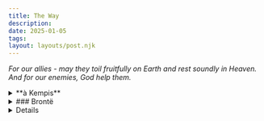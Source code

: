 ```yaml
---
title: The Way
description:
date: 2025-01-05
tags:
layout: layouts/post.njk
---
```

*For our allies - may they toil fruitfully on Earth and rest soundly in Heaven. And for our enemies, God help them.*

<details> 
<summary>**à Kempis**</summary>
It is vanity to seek and trust in riches that perish. It is vanity to court honor and to be puffed up with pride. It is vanity to follow the lusts of the body and to desire things for which severe punishment later must come. It is vanity to wish for long life and to care little about a well-spent life. It is vanity to be concerned with the present only and not to make provision for things to come. It is vanity to love what passes quickly and not to look ahead where eternal joy abides. 

There are many things the knowledge of which does little or no good to the soul, and he who concerns himself about other things than those which lead to salvation is very unwise. 

If you see another sin openly or commit a serious crime, do not consider yourself better, for you do not know how long you can remain good. 

Who is forced to struggle more than he who tries to master himself? This ought to be our purpose: to conquer self, to become stronger each day, to advance in virtue. 

He is truly great who has great charity. He is truly great who is little in his own eyes and makes nothing of the highest honor. 

Not to act rashly or to cling obstinately to one’s opinion, not to believe everything people say or to spread abroad the gossip one has heard, is great wisdom. Take counsel with a wise and conscientious man. Seek the advice of your betters in preference to following your own inclinations. 

Read with humility, simplicity, and faith, and never seek a reputation for being learned. Seek willingly and listen attentively to the words of the saints; do not be displeased with the sayings of the ancients, for they were not made without purpose. 

When a man desires a thing too much, he at once becomes ill at ease. A proud and avaricious man never rests, whereas he who is poor and humble of heart lives in a world of peace. An unmortified man is quickly tempted and overcome in small, trifling evils; his spirit is weak, in a measure carnal and inclined to sensual things; he can hardly abstain from earthly desires. Hence it makes him sad to forego them; he is quick to anger if reproved. Yet if he satisfies his desires, remorse of conscience overwhelms him because he followed his passions and they did not lead to the peace he sought. True peace of heart, then, is found in resisting passions, not in satisfying them. There is no peace in the carnal man, in the man given to vain attractions, but there is peace in the fervent and spiritual man. 

The humble live in continuous peace, while in the hearts of the proud are envy and frequent anger. 

Do not fawn upon the rich, and do not be fond of mingling with the great. Associate with the humble and the simple, with the devout and virtuous, and with them speak of edifying things. 

Dreams of happiness expected from change and different places have deceived many. 

We should enjoy much peace if we did not concern ourselves with what others say and do, for these are no concern of ours. How can a man who meddles in affairs not his own, who seeks strange distractions, and who is little or seldom inwardly recollected, live long in peace? Blessed are the simple of heart for they shall enjoy peace in abundance. 

We are too occupied with our own whims and fancies, too taken up with passing things. Rarely do we completely conquer even one vice, and we are not inflamed with the desire to improve ourselves day by day; hence, we remain cold and indifferent. If we mortified our bodies perfectly and allowed no distractions to enter our minds, we could appreciate divine things and experience something of heavenly contemplation. The greatest obstacle, indeed, the only obstacle, is that we are not free from passions and lusts, that we do not try to follow the perfect way of the saints. Thus when we encounter some slight difficulty, we are too easily dejected and turn to human consolations. If we tried, however, to stand as brave men in battle, the help of the Lord from heaven would surely sustain us. For He who gives us the opportunity of fighting for victory, is ready to help those who carry on and trust in His grace. If we let our progress in religious life depend on the observance of its externals alone, our devotion will quickly come to an end. Let us, then, lay the ax to the root that we may be freed from our passions and thus have peace of mind. If we were to uproot only one vice each year, we should soon become perfect. The contrary, however, is often the case, we feel that we were better and purer in the first fervor of our conversion than we are after many years in the practice of our faith. Our fervor and progress ought to increase day by day; yet it is now considered noteworthy if a man can retain even a part of his first fervor. If we did a little violence to ourselves at the start, we should afterwards be able to do all things with ease and joy. It is hard to break old habits, but harder still to go against our will. If you do not overcome small, trifling things, how will you overcome the more difficult? Resist temptations in the beginning, and unlearn the evil habit lest perhaps, little by little, it lead to a more evil one. If you but consider what peace a good life will bring to yourself and what joy it will give to others, I think you will be more concerned about your spiritual progress. 

So long as we live in this world we cannot escape suffering and temptation. Whence it is written in Job: “the life of man upon earth is a warfare.” Everyone, therefore, must guard against temptation and must watch in prayer lest the devil, who never sleeps but goes about seeking whom he may devour, find occasion to deceive him. No one is so perfect or so holy but he is sometimes tempted; man cannot be altogether free from temptation. Yet temptations, though troublesome and severe, are often useful to a man, for in them he is humbled, purified, and instructed. The saints all passed through many temptations and trials to profit by them, while those who could not resist became reprobate and fell away. There is no state so holy, no place so secret that temptations and trials will not come. Man is never safe from them as long as he lives, for they come from within us - in sin we were born. When one temptation or trial passes, another comes; we shall always have something to suffer because we have lost the state of original blessedness. 

Fire tempers iron and temptation steels the just. Often we do not know what we can stand, but temptation shows us what we are. Above all, we must be especially alert against the beginnings of temptation, for the enemy is more easily conquered if he is refused admittance to the mind and is met beyond the threshold when he knocks. Someone has said very aptly: “resist the beginnings; remedies come too late, when by long delay the evil has gained strength.” First, a mere thought comes to mind, then strong imagination, followed by pleasure, evil delight, and consent. Thus, because he is not resisted in the beginning, Satan gains full entry. And the longer a man delays in resisting, so much the weaker does he become each day, while the strength of the enemy grows against him. 

Turn your attention upon yourself and beware of judging the deeds of other men, for in judging others a man labors vainly, often makes mistakes, and easily sins; whereas, in judging and taking stock of himself he does something that is always profitable. 

He does much who loves much. He does much who does a thing well. He does well who serves the common good rather than his own interests. 

A man ought to bear patiently whatever he cannot correct in himself and in others. 

Try to bear patiently with the defects and infirmities of others, whatever they may be, because you also have a fault which others must endure. If you cannot make yourself what you would wish to be, how can you bend others to your will? We want them to be perfect, yet we do not correct our own faults. We wish them to be severely corrected, yet we will not correct ourselves. Their great liberty displeases us, yet we would not be denied what we ask. We would have them bound by laws, yet we will allow ourselves to be restrained in nothing. Hence, it is clear how seldom we think of others as we do of ourselves. 

There is no man without fault, no man without burden, no man sufficient to himself nor wise enough. Hence we must support one another, console one another, mutually help, counsel, and advise, for the measure of every man’s virtue is best revealed in time of adversity - adversity that does not weaken a man but rather shows what he is. 

If you wish for peace and concord with others, you must learn to break your will in many things. 

If you would persevere in seeking perfection, you must consider yourself a pilgrim, an exile on earth. 

You have been called to suffer and to work, not to idle and gossip away your time. 

The life of a good religious ought to abound in every virtue so that he is interiorly what to others he appears to be. 

No man appears in safety before the public eye unless he first relishes obscurity. No man is safe in speaking unless he loves to be silent. No man rules safely unless he is willing to be ruled. No man commands safely unless he has learned well how to obey. No man rejoices safely unless he has within him the testimony of a good conscience. 

If you leave men alone, they will leave you alone to do what you have to do. Do not busy yourself about the affairs of others and do not become entangled in the business of your superiors. Keep an eye primarily on yourself and admonish yourself instead of your friends. 

You must pass through water and fire before coming to rest. Unless you do violence to yourself you will not overcome vice. 

Very soon your life here will end; consider, then, what may be in store for you elsewhere. Today we live; tomorrow we die and are quickly forgotten. 

In every deed and every thought, act as though you were to die this very day. If you had a good conscience you would not fear death very much. It is better to avoid sin than to fear death. If you are not prepared today, how will you be prepared tomorrow? Tomorrow is an uncertain day; how do you know you will have a tomorrow? What good is it to live a long life when we amend that life so little? Indeed, a long life does not always benefit us, but on the contrary, frequently adds to our guilt. Would that in this world we had lived well throughout one single day. Many count up the years they have spent in religion but find their lives made little holier. If it is so terrifying to die, it is nevertheless possible that to live longer is more dangerous. Blessed is he who keeps the moment of death ever before his eyes and prepares for it every day. 

What will that fire feed upon but our sins? The more we spare ourselves now and the more we satisfy the flesh, the harder will the reckoning be and the more we keep for the burning. For a man will be grievously punished in the things in which he has sinned. There the lazy will be driven with burning prongs, and gluttons tormented with unspeakable hunger and thirst; the wanton and lust-loving will be bathed in burning pitch and foul brimstone; the envious will howl in their grief like mad dogs. Every vice will have its own proper punishment. The proud will be faced with every confusion and the avaricious pinched with the most abject want. One hour of suffering there will be more bitter than a hundred years of the most severe penance here. In this life men sometimes rest from work and enjoy the comfort of friends, but the damned have no rest or consolation. 

Learn, then, to suffer little things now that you may not have to suffer greater ones in eternity. Prove here what you can bear hereafter. If you can suffer only a little now, how will you be able to endure eternal torment? If a little suffering makes you impatient now, what will hellfire do? 

There is one thing that keeps many from zealously improving their lives, that is, dread of the difficulty, the toil of battle. Certainly they who try manfully to overcome the most difficult and unpleasant obstacles far outstrip others in the pursuit of virtue. A man makes the most progress and merits the most grace precisely in those matters wherein he gains the greatest victories over self and most mortifies his will. True, each one has his own difficulties to meet and conquer, but a diligent and sincere man will make greater progress even though he have more passions than one who is more even-tempered but less concerned about virtue. Two things particularly further improvement - to withdraw oneself forcibly from those vices to which nature is viciously inclined, and to work fervently for those graces which are most needed. Study also to guard against and to overcome the faults which in others very frequently displease you. Make the best of every opportunity, so that if you see or hear good example you may be moved to imitate it. On the other hand, take care lest you be guilty of those things which you consider reprehensible, or if you have ever been guilty of them, try to correct yourself as soon as possible. As you see others, so they see you. How pleasant and sweet to behold brethren fervent and devout, well mannered and disciplined! How sad and painful to see them wandering in dissolution, not practicing the things to which they are called! How hurtful it is to neglect the purpose of their vocation and to attend to what is not their business! 

Always remember your end and do not forget that lost time never returns. Without care and diligence you will never acquire virtue. 

A fervent and diligent man is ready for all things. It is greater work to resist vices and passions than to sweat in physical toil. He who does not overcome small faults, shall fall little by little into greater ones. If you have spent the day profitably, you will always be happy at eventide. Watch over yourself, arouse yourself, warn yourself, and regardless of what becomes of others, do not neglect yourself. The more violence you do to yourself, the more progress you will make. 

He who learns to live the interior life and to take little account of outward things, does not seek special places or times to perform devout exercises. A spiritual man quickly recollects himself because he has never wasted his attention upon externals. No outside work, no business that cannot wait stands in his way. He adjusts himself to things as they happen. He whose disposition is well ordered who cares nothing about the strange, perverse behavior of others, for a man is upset and distracted only in proportion as he engrosses himself in externals. 

First keep peace with yourself; then you will be able to bring peace to others. 

Direct your zeal, therefore, first upon yourself; then you may with justice exercise it upon those about you. You are well versed in coloring your own actions with excuses which you will not accept from others, though it would be more just to accuse yourself and excuse your brother. If you wish men to bear with you, you must bear with them. Behold, how far you are from true charity and humility which does not know how to be angry with anyone, or to be indignant save only against self! It is no great thing to associate with the good and gentle, for such association is naturally pleasing. Everyone enjoys a peaceful life and prefers persons of congenial habits. But to be able to live at peace with harsh and perverse men, or with the undisciplined and those who irritate us, is a great grace, a praiseworthy and manly thing. Some people live at peace with themselves and with their fellow men, but others are never at peace with themselves nor do they bring it to anyone else. These latter are a burden to everyone, but they are more of a burden to themselves. A few, finally, live at peace with themselves and try to restore it to others. 

We take others to task for small mistakes, and overlook greater ones in ourselves. We are quick enough to feel and brood over the things we suffer from others, but we think nothing of how much others suffer from us. If a man would weigh his own deeds fully and rightly, he would find little cause to pass severe judgment on others. 

The glory of a good man is the testimony of a good conscience. Therefore, keep your conscience good and you will always enjoy happiness, for a good conscience can bear a great deal and can bring joy even in the midst of adversity. But an evil conscience is ever restive and fearful. Sweet shall be your rest if your heart does not reproach you. 

The devil does not sleep, nor is the flesh yet dead; therefore, you must never cease your preparation for battle, because on the right and on the left are enemies who never rest. 

Why do you look for rest when you were born to work? Resign yourself to patience rather than to comfort, to carrying your cross rather than to enjoyment. 

What is wont to be given the humble will be taken away from the proud. 

Be grateful for the least gift and you will be worthy to receive a greater. 

If you carry the cross willingly, it will carry and lead you to the desired goal where indeed there shall be no more suffering, but here there shall be. If you carry it unwillingly, you create a burden for yourself and increase the load, though still you have to bear it. If you cast away one cross, you will find another and perhaps a heavier one. 

Through fervor of spirit frail flesh learns to love and to gain what it naturally hates and shuns. 

Be ready to suffer many adversities and many kinds of trouble in this miserable life, for troublesome and miserable life will always be, no matter where you are; and so you will find it wherever you may hide. Thus it must be; and there is no way to evade the trials and sorrows of life but to bear them. 
</details>

<details> 
<summary>### Brontë</summary>

#### Life
Life, believe, is not a dream

So dark as sages say;

Oft a little morning rain

Foretells a pleasant day.

Sometimes there are clouds of gloom,

But these are transient all;

If the shower will make the roses bloom,

O why lament its fall?

Rapidly, merrily,

Life’s sunny hours flit by,

Gratefully, cheerily

Enjoy them as they fly!

What though Death at times steps in,

And calls our Best away?

What though sorrow seems to win,

O’er hope, a heavy sway?

Yet Hope again elastic springs,

Unconquered, though she fell;

Still buoyant are her golden wings,

Still strong to bear us well.

Manfully, fearlessly,

The day of trial bear,

For gloriously, victoriously,

Can courage quell despair!
</details>

<details>

### Christ

Blessed are the poor in spirit, for theirs is the kingdom of heaven. Blessed are those who mourn, for they will be comforted. Blessed are the meek, for they will inherit the earth. Blessed are those who hunger and thirst for righteousness, for they will be filled. Blessed are the merciful, for they will be shown mercy. Blessed are the pure in heart, for they will see God. Blessed are the peacemakers, for they will be called children of God. Blessed are those who are persecuted because of righteousness, for theirs is the kingdom of heaven. 

Blessed are you when people insult you, persecute you and falsely say all kinds of evil against you because of me. Rejoice and be glad, because great is your reward in heaven, for in the same way they persecuted the prophets who were before you.

You are the light of the world. A town built on a hill cannot be hidden. Neither do people light a lamp and put it under a bowl. Instead they put it on its stand, and it gives light to everyone in the house. In the same way, let your light shine before others, that they may see your good deeds and glorify your Father in heaven.

You have heard that it was said to the people long ago, ‘You shall not murder, and anyone who murders will be subject to judgment.’ But I tell you that anyone who is angry with a brother or sister will be subject to judgment. 

Settle matters quickly with your adversary who is taking you to court. Do it while you are still together on the way, or your adversary may hand you over to the judge, and the judge may hand you over to the officer, and you may be thrown into prison. Truly I tell you, you will not get out until you have paid the last penny.

You have heard that it was said, ‘You shall not commit adultery.’ But I tell you that anyone who looks at a woman lustfully has already committed adultery with her in his heart. If your right eye causes you to stumble, gouge it out and throw it away. It is better for you to lose one part of your body than for your whole body to be thrown into hell. And if your right hand causes you to stumble, cut it off and throw it away. It is better for you to lose one part of your body than for your whole body to go into hell.

You have heard that it was said, ‘Eye for eye, and tooth for tooth.’ But I tell you, do not resist an evil person. If anyone slaps you on the right cheek, turn to them the other cheek also. And if anyone wants to sue you and take your shirt, hand over your coat as well.  If anyone forces you to go one mile, go with them two miles.  Give to the one who asks you, and do not turn away from the one who wants to borrow from you.
You have heard that it was said, ‘Love your neighbor and hate your enemy.’  But I tell you, love your enemies and pray for those who persecute you,  that you may be children of your Father in heaven. He causes his sun to rise on the evil and the good, and sends rain on the righteous and the unrighteous. If you love those who love you, what reward will you get? Are not even the tax collectors doing that? And if you greet only your own people, what are you doing more than others? Do not even pagans do that?  Be perfect, therefore, as your heavenly Father is perfect.

Be careful not to practice your righteousness in front of others to be seen by them. If you do, you will have no reward from your Father in heaven.
 When you give to the needy, do not let your left hand know what your right hand is doing, so that your giving may be in secret. Then your Father, who sees what is done in secret, will reward you.
 
When you pray, go into your room, close the door and pray to your Father, who is unseen. Then your Father, who sees what is done in secret, will reward you.  And when you pray, do not keep on babbling, for your Father knows what you need before you ask him.

This, then, is how you should pray: ‘Our Father in heaven, hallowed be your name,  your kingdom come, your will be done, on earth as it is in heaven.  Give us today our daily bread. And forgive us our debts, as we also have forgiven our debtors. And lead us not into temptation, but deliver us from the evil one.’

For if you forgive other people when they sin against you, your heavenly Father will also forgive you. But if you do not forgive others their sins, your Father will not forgive your sins.

Do not store up for yourselves treasures on earth, where moths and vermin destroy, and where thieves break in and steal. But store up for yourselves treasures in heaven, where moths and vermin do not destroy, and where thieves do not break in and steal. For where your treasure is, there your heart will be also.

No one can serve two masters. Either you will hate the one and love the other, or you will be devoted to the one and despise the other. You cannot serve both God and money. Therefore I tell you, do not worry about your life, what you will eat or drink; or about your body, what you will wear. Is not life more than food, and the body more than clothes?  Look at the birds of the air; they do not sow or reap or store away in barns, and yet your heavenly Father feeds them. Are you not much more valuable than they? Can any one of you by worrying add a single hour to your life?

And why do you worry about clothes? See how the flowers of the field grow. They do not labor or spin. Yet I tell you that not even Solomon in all his splendor was dressed like one of these. If that is how God clothes the grass of the field, which is here today and tomorrow is thrown into the fire, will he not much more clothe you—you of little faith? So do not worry, saying, ‘What shall we eat?’ or ‘What shall we drink?’ or ‘What shall we wear?’ For the pagans run after all these things, and your heavenly Father knows that you need them. But seek first his kingdom and his righteousness, and all these things will be given to you as well.  Therefore do not worry about tomorrow, for tomorrow will worry about itself. Each day has enough trouble of its own.
Do not judge, or you too will be judged. For in the same way you judge others, you will be judged, and with the measure you use, it will be measured to you.

Why do you look at the speck of sawdust in your brother’s eye and pay no attention to the plank in your own eye?  How can you say to your brother, ‘Let me take the speck out of your eye,’ when all the time there is a plank in your own eye?  You hypocrite, first take the plank out of your own eye, and then you will see clearly to remove the speck from your brother’s eye.

Do not give dogs what is sacred; do not throw your pearls to pigs. If you do, they may trample them under their feet, and turn and tear you to pieces.
Ask and it will be given to you; seek and you will find; knock and the door will be opened to you.  For everyone who asks receives; the one who seeks finds; and to the one who knocks, the door will be opened.

Which of you, if your son asks for bread, will give him a stone?  Or if he asks for a fish, will give him a snake?  If you, then, though you are evil, know how to give good gifts to your children, how much more will your Father in heaven give good gifts to those who ask him!  So in everything, do to others what you would have them do to you.

Enter through the narrow gate. For wide is the gate and broad is the road that leads to destruction, and many enter through it. But small is the gate and narrow the road that leads to life, and only a few find it.

Watch out for false prophets. They come to you in sheep’s clothing, but inwardly they are ferocious wolves.  By their fruit you will recognize them. Do people pick grapes from thornbushes, or figs from thistles?  Likewise, every good tree bears good fruit, but a bad tree bears bad fruit.  A good tree cannot bear bad fruit, and a bad tree cannot bear good fruit.  Every tree that does not bear good fruit is cut down and thrown into the fire.  Thus, by their fruit you will recognize them.

Everyone who hears these words of mine and puts them into practice is like a wise man who built his house on the rock. The rain came down, the streams rose, and the winds blew and beat against that house; yet it did not fall, because it had its foundation on the rock.  But everyone who hears these words of mine and does not put them into practice is like a foolish man who built his house on sand.  The rain came down, the streams rose, and the winds blew and beat against that house, and it fell with a great crash.

### Churchill
If we are not to become the slaves of our own systems or sink oppressed among the mechanism we have ourselves created, it will only be by the bold efforts of originality, by repeated experiment, by free and continual discussion of all things, and by the dispassionate consideration of the results of sustained and unflinching thought. 

Danger gathers upon our path. We cannot afford - we have no right - to look back. We must look forward. 

Thou art weighed in the balance and found wanting. And do not suppose that this is the end. This is only the beginning of the reckoning. 
We must not underrate the gravity of the task which lies before us or the temerity of the ordeal, to which we shall not be found unequal. 
We have differed and quarreled in the past, but now one bond unites us all: to wage war until victory is won, and never to surrender ourselves to servitude and shame, whatever the cost and the agony may be.
I have nothing to offer but blood, toil, tears and sweat. You ask, what is our aim? I can answer in one word: It is victory, victory at all costs, victory in spite of all terror, victory, however long and hard the road may be; for without victory, there is no survival.

The interests of property, the hours of labor, are nothing compared to the struggle for life and honor, for right and freedom, to which we have vowed ourselves. If we fight to the end, it can only be glorious. 

We shall go on to the end, we shall fight on the seas and oceans, we shall fight with growing confidence and growing strength in the air, whatever the cost may be, we shall fight on the beaches, we shall fight on the landing grounds, we shall fight in the fields and in the streets, we shall fight in the hills; we shall never surrender.

We await undismayed the impending assault. Perhaps it will come tonight. Perhaps it will come next week. Perhaps it will never come. We must show ourselves equally capable of meeting a sudden violent shock or - what is perhaps a harder test - a prolonged vigil. But be the ordeal sharp or long, or both, we shall seek no terms, we shall tolerate no parley; we may show mercy - we shall ask for none. But all depends now upon the whole life-strength of the race in every part of the world and of all our associated peoples and of all our well-wishers in every land, doing their utmost night and day, giving all, daring all, enduring all - to the utmost - to the end. 

The road to victory may not be so long as we expect. But we have no right to count upon this. Be it long or short, rough or smooth, we mean to reach our journey's end. We are still toiling up the hill; we have not yet reached the crest-line of it; we cannot survey the landscape or even imagine what its condition will be when that longed-for morning comes. The task which lies before us immediately is at once more practical, more simple and more stern. I hope — indeed, I pray — that we shall not be found unworthy of our victory if after toil and tribulation it is granted to us. For the rest, we have to gain the victory. That is our task. 

We have not journeyed all this way across the centuries, across the oceans, across the mountains, across the prairies, because we are made of sugar candy. There shall be no halting, or half measures, there shall be no compromise, or parley. These gangs of bandits have sought to darken the light of the world; have sought to stand between the common people of all the lands and their march forward into their inheritance. They shall themselves be cast into the pit of death and shame, and only when the earth has been cleansed and purged of their crimes and their villainy shall we turn from the task which they have forced upon us, a task which we were reluctant to undertake, but which we shall now most faithfully and punctiliously discharge. According to my sense of proportion, this is no time to speak of the hopes of the future, or the broader world which lies beyond our struggles and our victory. We have to win that world for our children. We have to win it by our sacrifices. We have not won it yet. The crisis is upon us. The power of the enemy is immense. If we were in any way to underrate the strength, the resources or the ruthless savagery of that enemy, we should jeopardize, not only our lives, for they will be offered freely, but the cause of human freedom and progress to which we have vowed ourselves and all we have. We cannot for a moment afford to relax. On the contrary we must drive ourselves forward with unrelenting zeal. In this strange, terrible world war there is a place for everyone, man and woman, old and young, hale and halt; service in a thousand forms is open. There is no room now for the dilettante, the weakling, for the shirker, or the sluggard. The mine, the factory, the dockyard, the salt sea waves, the fields to till, the home, the hospital, the chair of the scientist, the pulpit of the preacher — from the highest to the humblest tasks, all are of equal honour; all have their part to play. The enemies ranged against us, coalesced and combined against us, have asked for total war. Let us make sure they get it. Evidently the most strenuous exertions must be made by all. As to the form which those exertions take, that is for each partner in the grand alliance to judge for himself in consultation with others and in harmony with the general scheme. Let us then address ourselves to our task, not in any way underrating its tremendous difficulties and perils, but in good heart and sober confidence, resolved that, whatever the cost, whatever the suffering, we shall stand by one another, true and faithful comrades, and do our duty, God helping us, to the end. 

We shall not fail or falter; we shall not weaken or tire. Neither the sudden shock of battle, nor the long-drawn trials of vigilance and exertion will wear us down. Give us the tools, and we will finish the job.

We shall never turn from our purpose, however sombre the road, however grievous the cost, because we know that out of this time of trial and tribulation will be born a new freedom and glory for all mankind.

Let us move forward together in discharge of our mission and our duty, fearing God and nothing else. 

### Confucius

The ancients who wished to illustrate illustrious virtue throughout the kingdom, first ordered well their own states. Wishing to order well their states, they first regulated their families. Wishing to regulate their families, they first cultivated their persons. Wishing to cultivate their persons, they first rectified their hearts. Wishing to rectify their hearts, they first sought to be sincere in their thoughts. Wishing to be sincere in their thoughts, they first extended to the utmost their knowledge. Such extension of knowledge lay in the investigation of things.

Things being investigated, knowledge became complete. Their knowledge being complete, their thoughts were sincere. Their thoughts being sincere, their hearts were then rectified. Their hearts being rectified, their persons were cultivated. Their persons being cultivated, their families were regulated. Their families being regulated, their states were rightly governed. Their states being rightly governed, the whole kingdom was made tranquil and happy. 

It cannot be, when the root is neglected, that what should spring from it will be well ordered. It never has been the case that what was of great importance has been slightly cared for, and, at the same time, that what was of slight importance has been greatly cared for.

--

While there are no stirrings of pleasure, anger, sorrow, or joy, the mind may be said to be in the state of Equilibrium. When those feelings have been stirred, and they act in their due degree, there ensues what may be called the state of Harmony. This Equilibrium is the great root from which grow all the human actings in the world, and this Harmony is the universal path which they all should pursue.

Let the states of equilibrium and harmony exist in perfection, and a happy order will prevail throughout heaven and earth, and all things will be nourished and flourish. 

The superior man embodies the course of the Mean; the mean man acts contrary to the course of the Mean. 

When one cultivates to the utmost the principles of his nature, and exercises them on the principle of reciprocity, he is not far from the path. What you do not like when done to yourself, do not do to others. 

Earnest in practicing the ordinary virtues, and careful in speaking about them, if, in his practice, he has anything defective, the superior man dares not but exert himself; and if, in his words, he has any excess, he dares not allow himself such license. 

The superior man, while there is anything he has not studied, or while in what he has studied there is anything he cannot understand, will not intermit his labor. While there is anything he has not inquired about, or anything in what he has inquired about which he does not know, he will not intermit his labor. While there is anything which he has not reflected on, or anything in what he has reflected on which he does not apprehend, he will not intermit his labor. While there is anything which he has not discriminated or his discrimination is not clear, he will not intermit his labor. If there be anything which he has not practiced, or his practice fails in earnestness, he will not intermit his labor. If another man succeeds by one effort, he will use a hundred efforts. If another man succeeds by ten efforts, he will use a thousand. Let a man proceed in this way, and, though dull, he will surely become intelligent; though weak, he will surely become strong.

It is only he who is possessed of the most complete sincerity that can exist under heaven, who can give its fun development to his nature. Able to give its full development to his own nature, he can do the same to the nature of other men. Able to give its full development to the nature of other men, he can give their full development to the natures of animals and things. Able to give their full development to the natures of creatures and things, he can assist the transforming and nourishing powers of Heaven and Earth. Able to assist the transforming and nourishing powers of Heaven and Earth, he may with Heaven and Earth form a ternion. Next to the above is he who cultivates to the utmost the shoots of goodness in him. From those he can attain to the possession of sincerity. This sincerity becomes apparent. From being apparent, it becomes manifest. From being manifest, it becomes brilliant. Brilliant, it affects others. Affecting others, they are changed by it. Changed by it, they are transformed. It is only he who is possessed of the most complete sincerity that can exist under heaven, who can transform. 

--

Is it not pleasant to learn with a constant perseverance and application? Is it not delightful to have friends coming from distant quarters? Is he not a man of complete virtue, who feels no discomposure though men may take no note of him?

I will not be afflicted at men's not knowing me; I will be afflicted that I do not know men. I am not concerned that I have no place, I am concerned how I may fit myself for one. I am not concerned that I am not known, I seek to be worthy to be known.

Virtue is not left to stand alone. He who practices it will have neighbors.

The man of perfect virtue, wishing to be established himself, seeks also to establish others; wishing to be enlarged himself, he seeks also to enlarge others. 

Respectfulness, without the rules of propriety, becomes laborious bustle; carefulness, without the rules of propriety, becomes timidity; boldness, without the rules of propriety, becomes insubordination; straightforwardness, without the rules of propriety, becomes rudeness.

Do not be desirous to have things done quickly; do not look at small advantages. Desire to have things done quickly prevents their being done thoroughly. Looking at small advantages prevents great affairs from being accomplished.

The superior man has a dignified ease without pride. The mean man has pride without a dignified ease.

The superior man cultivates himself so as to give rest to all the people.

In youth not humble as befits a junior; in manhood, doing nothing worthy of being handed down; and living on to old age - this is to be a pest.

The superior man is distressed by his want of ability. He is not distressed by men's not knowing him. The superior man dislikes the thought of his name not being mentioned after his death. What the superior man seeks, is in himself. What the mean man seeks, is in others. The superior man is dignified, but does not wrangle. He is sociable, but not a partisan. The superior man does not promote a man simply on account of his words, nor does he put aside good words because of the man.

When a person does not transgress the boundary line in the great virtues, he may pass and repass it in the small virtues.

### Ehrmann

#### Desiderata
Go placidly amid the noise and the haste, and remember what peace there may be in silence. As far as possible, without surrender, be on good terms with all persons.		 	

Speak your truth quietly and clearly; and listen to others, even to the dull and the ignorant; they too have their story.

Avoid loud and aggressive persons; they are vexatious to the spirit. If you compare yourself with others, you may become vain or bitter, for always there will be greater and lesser persons than yourself.	

Enjoy your achievements as well as your plans. Keep interested in your own career, however humble; it is a real possession in the changing fortunes of time.	 	

Exercise caution in your business affairs, for the world is full of trickery. But let this not blind you to what virtue there is; many persons strive for high ideals, and everywhere life is full of heroism.	

Be yourself. Especially do not feign affection. Neither be cynical about love; for in the face of all aridity and disenchantment, it is as perennial as the grass.	 	

Take kindly the counsel of the years, gracefully surrendering the things of youth.

Nurture strength of spirit to shield you in sudden misfortune. But do not distress yourself with dark imaginings. Many fears are born of fatigue and loneliness.

Beyond a wholesome discipline, be gentle with yourself. You are a child of the universe no less than the trees and the stars; you have a right to be here.

And whether or not it is clear to you, no doubt the universe is unfolding as it should. Therefore be at peace with God, whatever you conceive Him to be. 

And whatever your labors and aspirations, in the noisy confusion of life, keep peace in your soul. With all its sham, drudgery and broken dreams, it is still a beautiful world. Be cheerful. Strive to be happy.

### Emerson
Finish each day and be done with it. You have done what you could. Some blunders and absurdities no doubt crept in; forget them as soon as you can. Tomorrow is a new day; begin it well and serenely and with too high a spirit to be cumbered with your old nonsense. 

To laugh often and much;  to win the respect of the intelligent people  and the affection of children;  to earn the appreciation of honest critics  and endure the betrayal of false friends;  to appreciate beauty;  to find the best in others;  to leave the world a bit better  whether by a healthy child, a garden patch, or a redeemed social condition;  to know that one life has breathed easier  because you lived here.  This is to have succeeded. 

### Henley

#### Invictus
Out of the night that covers me,

Black as the pit from pole to pole,

I thank whatever gods may be

For my unconquerable soul.

In the fell clutch of circumstance

I have not winced nor cried aloud.

Under the bludgeonings of chance

My head is bloody, but unbowed.

Beyond this place of wrath and tears

Looms but the Horror of the shade,

And yet the menace of the years

Finds and shall find me unafraid.

It matters not how strait the gate,

How charged with punishments the scroll,

I am the master of my fate,

I am the captain of my soul.

### Ingalls

#### Opportunity
Master of human destinies am I;

Fame, love and fortune on my footsteps wait.

Cities and fields I walk. I penetrate

Deserts and seas remote, and, passing by

Hovel and mart and palace, soon or late,

I knock unbidden once at every gate.

If sleeping, wake; if feasting, rise, before

I turn away. It is the hour of fate,

And they who follow me reach every state

Mortals desire, and conquer every foe

Save death; but those who hesitate

Condemned to failure, penury and woe,

Seek me in vain, and uselessly implore.

I answer not, and I return no more.

### Johnson
The Great Society is a place where every child can find knowledge to enrich his mind and to enlarge his talents. It is a place where leisure is a welcome chance to build and reflect, not a feared cause of boredom and restlessness. It is a place where the city of man serves not only the needs of the body and the demands of commerce but the desire for beauty and the hunger for community. It is a place where man can renew contact with nature. It is a place which honors creation for its own sake and for what it adds to the understanding of the race. It is a place where men are more concerned with the quality of their goals than the quantity of their goods.

But most of all, the Great Society is not a safe harbor, a resting place, a final objective, a finished work. It is a challenge constantly renewed, beckoning us toward a destiny where the meaning of our lives matches the marvelous products of our labor.

### Kennedy
Let every nation know, whether it wishes us well or ill, that we shall pay any price, bear any burden, meet any hardship, support any friend, oppose any foe to assure the survival and the success of liberty. 

To those old allies whose cultural and spiritual origins we share, we pledge the loyalty of faithful friends. United, there is little we cannot do in a host of cooperative ventures. Divided, there is little we can do - for we dare not meet a powerful challenge at odds and split asunder. 

We dare not tempt them with weakness. For only when our arms are sufficient beyond doubt can we be certain beyond doubt that they will never be employed. 

Civility is not a sign of weakness, and sincerity is always subject to proof. Let us never negotiate out of fear. But let us never fear to negotiate. Let both sides explore what problems unite us instead of belaboring those problems which divide us. 

Let us explore the stars, conquer the deserts, eradicate disease, tap the ocean depths and encourage the arts and commerce. 

With a good conscience our only sure reward, with history the final judge of our deeds, let us go forth to lead the land we love, asking His blessing and His help, but knowing that here on earth God’s work must truly be our own. 

### Kipling
#### If
If you can keep your head when all about you

Are losing theirs and blaming it on you,   

If you can trust yourself when all men doubt you,

 But make allowance for their doubting too;   

If you can wait and not be tired by waiting,

 Or being lied about, don’t deal in lies,

Or being hated, don’t give way to hating,

 And yet don’t look too good, nor talk too wise:

If you can dream—and not make dreams your master;   
	
 If you can think—and not make thoughts your aim;   

If you can meet with Triumph and Disaster

 And treat those two impostors just the same;   

If you can bear to hear the truth you’ve spoken

 Twisted by knaves to make a trap for fools,

Or watch the things you gave your life to, broken,

 And stoop and build ’em up with worn-out tools:


If you can make one heap of all your winnings

 And risk it on one turn of pitch-and-toss,

And lose, and start again at your beginnings

 And never breathe a word about your loss;

If you can force your heart and nerve and sinew

 To serve your turn long after they are gone,   

And so hold on when there is nothing in you

 Except the Will which says to them: ‘Hold on!’

If you can talk with crowds and keep your virtue,   
	
 Or walk with Kings—nor lose the common touch,

If neither foes nor loving friends can hurt you,

 If all men count with you, but none too much;

If you can fill the unforgiving minute

 With sixty seconds’ worth of distance run,   

Yours is the Earth and everything that’s in it,   

 And—which is more—you’ll be a Man, my son!

### Longfellow
#### The Builders
All are architects of Fate,

 Working in these walls of Time;

 Some with massive deeds and great,

 Some with ornaments of rhyme.

Nothing useless is, or low;

 Each thing in its place is best;

 And what seems but idle show

 Strengthens and supports the rest.

For the structure that we raise,

 Time is with materials filled;

 Our to-days and yesterdays
 
 Are the blocks with which we build.

Truly shape and fashion these;

 Leave no yawning gaps between;

 Think not, because no man sees,

 Such things will remain unseen.

In the elder days of Art,

 Builders wrought with greatest care

 Each minute and unseen part;

 For the Gods see everywhere.

Let us do our work as well,

 Both the unseen and the seen;

 Make the house, where Gods may dwell,

 Beautiful, entire, and clean.

Else our lives are incomplete,

 Standing in these walls of Time,

 Broken stairways, where the feet

 Stumble as they seek to climb.

Build to-day, then, strong and sure,

 With a firm and ample base;

 And ascending and secure

 Shall to-morrow find its place.

Thus alone can we attain

 To those turrets, where the eye

 Sees the world as one vast plain,

 And one boundless reach of sky.

#### A Psalm of Life
*What The Heart Of The Young Man Said To The Psalmist.*

Tell me not, in mournful numbers,

   Life is but an empty dream!

For the soul is dead that slumbers,

   And things are not what they seem.


Life is real! Life is earnest!

   And the grave is not its goal;

Dust thou art, to dust returnest,

   Was not spoken of the soul.

Not enjoyment, and not sorrow,

   Is our destined end or way;

But to act, that each to-morrow

   Find us farther than to-day.

Art is long, and Time is fleeting,

   And our hearts, though stout and brave,

Still, like muffled drums, are beating

   Funeral marches to the grave.

In the world’s broad field of battle,

   In the bivouac of Life,

Be not like dumb, driven cattle!

   Be a hero in the strife!

Trust no Future, howe’er pleasant!
   
   Let the dead Past bury its dead!

Act,— act in the living Present!

   Heart within, and God o’erhead!

Lives of great men all remind us
   
   We can make our lives sublime,

And, departing, leave behind us

   Footprints on the sands of time;

Footprints, that perhaps another,
   
   Sailing o’er life’s solemn main,

A forlorn and shipwrecked brother,

   Seeing, shall take heart again.

Let us, then, be up and doing,
   
   With a heart for any fate;

Still achieving, still pursuing,

   Learn to labor and to wait.

### Nietzsche 
Convictions are more dangerous enemies of truth than lies.

One must have all the virtues to sleep well. Shall I bear false witness? Shall I commit adultery? Shall I covet my neighbor's maid? All that would go ill with good sleep.

He who would learn to fly one day must first learn to stand and walk and run and climb and dance; one cannot fly into flying.

The doer alone learns. 

The true man wants two things: danger and play.

He who fights with monsters should look to it that he himself does not become a monster.

He who has a why can withstand almost any how. 

If a man has a great deal to put in them, a day will have a hundred pockets.

What doesn’t kill me makes me stronger.

The sick are the greatest danger for the healthy; it is not from the strongest that harm comes to the strong, but from the weakest.

Life is continually shedding something that wants to die.

Happiness is the feeling that power increases — that resistance is being overcome.

### Rand
Do not let your fire go out, spark by irreplaceable spark in the hopeless swamps of the not-quite, the not-yet, and the not-at-all. Do not let the hero in your soul perish in lonely frustration for the life you deserved and have never been able to reach. The world you desire can be won. It exists, it is real, it is possible, it's yours.

If you don't know, the thing to do is not to get scared, but to learn.

People think that a liar gains a victory over his victim. What I’ve learned is that a lie is an act of self-abdication, because one surrenders one’s reality to the person to whom one lies, making that person one’s master, condemning oneself from then on to faking the sort of reality that person’s view requires to be faked. The man who lies to the world, is the world’s slave from then on. There are no white lies, there is only the blackest of destruction, and a white lie is the blackest of all.

Devotion to the truth is the hallmark of morality; there is no greater, nobler, more heroic form of devotion than the act of a man who assumes the responsibility of thinking.

Never think of pain or danger or enemies a moment longer than is necessary to fight them.

What greater wealth is there than to own your life and to spend it on growing? Every living thing must grow. It can't stand still. It must grow or perish.

Productiveness is your acceptance of morality, your recognition of the fact that you choose to live - that productive work is the process by which man's consciousness controls his existence, a constant process of acquiring knowledge and shaping matter to fit one's purpose, of translating an idea into physical form, of remaking the earth in the image of one's values - that all work is creative work if done by a thinking mind, and no work is creative if done by a blank who repeats in uncritical stupor a routine he has learned from others - that your work is yours to choose, and the choice is as wide as your mind, that nothing more is possible to you and nothing less is human - that to cheat your way into a job bigger than your mind can handle is to become a fear-corroded ape on borrowed motions and borrowed time, and to settle down into a job that requires less than your mind's full capacity is to cut your motor and sentence yourself to another kind of motion: decay - that your work is the process of achieving your values, and to lose your ambition for values is to lose your ambition to live - that your body is a machine, but your mind is its driver, and you must drive as far as your mind will take you, with achievement as the goal of your road - that the man who has no purpose is a machine that coasts downhill at the mercy of any boulder to crash in the first chance ditch, that the man who stifles his mind is a stalled machine slowly going to rust, that the man who lets a leader prescribe his course is a wreck being towed to the scrap heap, and the man who makes another man his goal is a hitchhiker no driver should ever pick up - that your work is the purpose of your life, and you must speed past any killer who assumes the right to stop you, that any value you might find outside your work, any other loyalty or love, can be only travelers you choose to share your journey and must be travelers going on their own power in the same direction.

Ask yourself whether the dream of heaven and greatness should be left waiting for us in our graves - or whether it should be ours here and now and on this earth.

What is morality? Judgment to distinguish right and wrong, vision to see the truth, and courage to act upon it, dedication to that which is good, integrity to stand by the good at any price.

Wealth is the product of man’s capacity to think.

Happiness is not to be achieved at the command of emotional whims. Happiness is not the satisfaction of whatever irrational wishes you might blindly attempt to indulge. Happiness is a state of non contradictory joy – a joy without penalty or guilt, a joy that does not clash with any of your values and does not work for your own destruction, not the joy of escaping from your mind, but of using your mind’s fullest power, not the joy of faking reality, but of achieving values that are real, not the joy of a drunkard, but of a producer.

The symbol of all relationships among such men, the moral symbol of respect for human beings, is the trader. We, who live by values, not by loot, are traders, both in matter and in spirit. A trader is a man who earns what he gets and does not give or take the undeserved. A trader does not ask to be paid for his failures, nor does he ask to be loved for his flaws, A trader does not squander his body as fodder or his soul as alms. Just as he does not give his work except in trade for material values, so he does not give the values of his spirit – his love, his friendship, his esteem – except in payment and in trade for human virtues, in payment for his own selfish pleasure, which he receives from men he can respect.

Thinking is man’s only basic virtue, from which all the others proceed. And his basic vice, the source of all his evils, is that nameless act which all of you practice, but struggle never to admit: the act of blanking out, the willful suspension of one’s consciousness, the refusal to think – not blindness, but the refusal to see; not ignorance, but the refusal to know. It is the act of unfocusing your mind and inducing an inner fog to escape the responsibility of judgment – on the unstated premise that a thing will not exist if only you refuse to identify it, that A will not be A so long as you do not pronounce the verdict ‘It is’.

Man has been called a rational being, but rationality is a matter of choice – and the alternative his nature offers him is: rational being or suicidal animal. Man has to be man – by choice; he has to hold his life as a value – by choice; he has to learn to sustain it – by choice; he has to discover the values it requires and practice his virtues – by choice.

### Roosevelt 
A life of slothful ease, a life of that peace which springs merely from lack either of desire or of power to strive after great things, is as little worthy of a nation as of an individual. 

We do not admire the man of timid peace. We admire the man who embodies victorious effort; the man who never wrongs his neighbor, who is prompt to help a friend, but who has those virile qualities necessary to win in the stern strife of actual life. It is hard to fail, but it is worse never to have tried to succeed. In this life we get nothing save by effort. Freedom from effort in the present merely means that there has been stored up effort in the past. A man can be freed from the necessity of work only by the fact that he or his fathers before him have worked to good purpose. If the freedom thus purchased is used aright, and the man still does actual work, though of a different kind, whether as a writer or a general, whether in the field of politics or in the field of exploration and adventure, he shows he deserves his good fortune. But if he treats this period of freedom from the need of actual labor as a period, not of preparation, but of mere enjoyment, even though perhaps not of vicious enjoyment, he shows that he is simply a cumberer of the earth’s surface, and he surely unfits himself to hold his own with his fellows if the need to do so should again arise. A mere life of ease is not in the end a very satisfactory life, and, above all, it is a life which ultimately unfits those who follow it for serious work in the world. 

In the last analysis a healthy state can exist only when the men and women who make it up lead clean, vigorous, healthy lives; when the children are so trained that they shall endeavor, not to shirk difficulties, but to overcome them; not to seek ease, but to know how to wrest triumph from toil and risk. 

When men fear work or fear righteous war, when women fear motherhood, they tremble on the brink of doom; and well it is that they should vanish from the earth, where they are fit subjects for the scorn of all men and women who are themselves strong and brave and high-minded. 

Far better it is to dare mighty things, to win glorious triumphs, even though checkered by failure, than to take rank with those poor spirits who neither enjoy much nor suffer much, because they live in the gray twilight that knows not victory nor defeat. 

If we are to be a really great people, we must strive in good faith to play a great part in the world. We can not avoid meeting great issues. All that we can determine for ourselves is whether we shall meet them well or ill. 

If we stand idly by, if we seek merely swollen, slothful ease and ignoble peace, if we shrink from the hard contests where men must win at hazard of their lives and at the risk of all they hold dear, then the bolder and stronger peoples will pass us by, and will win for themselves the domination of the world. Let us therefore boldly face the life of strife, resolute to do our duty well and manfully; resolute to uphold righteousness by deed and by word; resolute to be both honest and brave, to serve high ideals, yet to use practical methods. Above all, let us shrink from no strife, moral or physical, within or without the nation, provided we are certain that the strife is justified, for it is only through strife, through hard and dangerous endeavor, that we shall ultimately win. 

--

Discarding the two extremes, the men who deliberately work for evil, and the men who are unwilling or incapable of working for good, there remains the great mass of men who do desire to be efficient, who do desire to make this world a better place to live in, and to do what they can toward achieving cleaner minds and more wholesome bodies. To these, after all, we can only say: Strive manfully for righteousness, and strive so as to make your efforts for good count. You are not to be excused if you fail to try to make things better; and the very phrase “trying to make things better” implies trying in practical fashion. One man’s capacity is for one kind of work and another man’s capacity for another kind of work. One affects certain methods and another affects entirely different methods. All this is of little concern. What is of really vital importance is that something should be accomplished, and that this something should be worthy of accomplishment. The field is of vast size, and the laborers are always too few. There is not the slightest excuse for one sincere worker looking down upon another because he chooses a different part of the field and different implements. It is inexcusable to refuse to work, to work slackly or perversely, or to mar the work of others. 

No man is justified in doing evil on the ground of expediency. He is bound to do all the good possible. Yet he must consider the question of expediency, in order that he may do all the good possible, for otherwise he will do none. 

We are in honor bound to put into practice what we preach; to remember that we are not to be excused if we do not; and that in the last resort no material prosperity, no business acumen, no intellectual development of any kind, can atone in the life of a nation for the lack of the fundamental qualities of courage, honesty, and common sense. 

--

In charity the one thing always to be remembered is that, while any man may slip and should at once be helped to rise to his feet, yet no man can be carried with advantage either to him or to the community. The greatest possible good can be done by the extension of a helping hand at the right moment, but the attempt to carry any one permanently can end in nothing but harm. 

No one of us can make the world move on very far, but it moves at all only when each one of a very large number does his duty. 

--

Bodily vigor is good, and vigor of intellect is even better, but far above both is character. 

All kinds of qualities go to make up character, for, emphatically, the term should include the positive no less than the negative virtues. If we say of a boy or a man, “He is of good character,” we mean that he does not do a great many things that are wrong, and we also mean that he does do a great many things which imply much effort of will and readiness to face what is disagreeable. He must not steal, he must not be mean or brutal; he must not bully the weak. In fact, he must refrain from whatever is evil. But besides refraining from evil, he must do good. He must be brave and energetic; he must be resolute and persevering. 

We are bidden not merely to be harmless as doves, but also as wise as serpents. It is very much easier to carry out the former part of the order than the latter; while, on the other hand, it is of much more importance for the good of mankind that our goodness should be accompanied by wisdom than that we should merely be harmless. If with the serpent wisdom we unite the serpent guile, terrible will be the damage we do; and if, with the best of intentions, we can only manage to deserve the epithet of “harmless,” it is hardly worthwhile to have lived in the world at all. 

Perhaps there is no more important component of character than steadfast resolution. The boy who is going to make a great man, or is going to count in any way in after life, must make up his mind not merely to overcome a thousand obstacles, but to win in spite of a thousand repulses or defeats. He may be able to wrest success along the lines on which he originally started. He may have to try something entirely new. On the one hand, he must not be volatile and irresolute, and, on the other hand, he must not fear to try a new line because he has failed in another. 

--

When we pay homage to the hardy, grim, resolute men who, with incredible toil and risk, laid deep the foundations of the civilization that we inherit, let us steadily remember that the only homage that counts is the homage of deeds - not merely of words. 

We hold work not as a curse but as a blessing, and we regard the idler with scornful pity. It would be in the highest degree undesirable that we should all work in the same way or at the same things, and for the sake of the real greatness of the nation we should in the fullest and most cordial way recognize the fact that some of the most needed work must, from its very nature, be unremunerative in a material sense. Each man must choose so far as the conditions allow him the path to which he is bidden by his own peculiar powers and inclinations. But if he is a man he must in some way or shape do a man’s work. If after making all the effort that his strength of body and of mind permits, he yet honorably fails, why, he is still entitled to a certain share of respect because he has made the effort. But if he does not make the effort, or if he makes it half-heartedly and recoils from the labor, the risk, or the irksome monotony of his task, why, he has forfeited all right to our respect, and has shown himself a mere cumberer of the earth. It is not given to us all to succeed, but it is given to us all to strive manfully to deserve success. 

--

The law of life is work, and work in itself, so far from being a hardship, is a great blessing, provided, always, it is carried on under conditions which preserves man’s self-respect and which allow him to develop his own character and rear his children so that he and they, as well as the whole community of which he and they are part, may steadily move onward and upward. The idler, rich or poor, is at best a useless and is generally a noxious member of the community. To whom much has been given, from him much is rightfully expected, and a heavy burden of responsibility rests upon the man of means to justify by his actions the social conditions which have rendered it possible for him or his forefathers to accumulate and to keep the property he enjoys. He is not to be excused if he does not render full measure of service to the State and to the community at large. There are many ways in which this service can be rendered, -in art, in literature, in philanthropy, as a statesman, as a soldier, -but in some way he is in honor bound to render it, so that benefit may accrue to his brethren who have been less favored by fortune than he has been. In short, he must work, and work not only for himself, but for others. If he does not work, he fails not only in his duty to the rest of the community, but he fails signally in his duty to himself. There is no need of envying the idle. Ordinarily, we can afford to treat them with impatient contempt; for when they fail to do their duty they fail to get from life the highest and keenest pleasure that life can give. 

To do our duty - that is the summing up of the whole matter. We must do our duty by ourselves and we must do our duty by our neighbors. Every good citizen, whatever his condition, owes his first service to those who are nearest to him, who are dependent upon him, to his wife, and his children; next he owes his duty to his fellow citizens, and this duty he must perform both to his individual neighbor and to the State, which is simply a form of expression for all his neighbors combined. He must keep his self-respect and exact the respect of others. It is eminently wise and proper to strive for such leisure in our lives as will give a chance for self-improvement; but woe to the man who seeks, or trains up his children to seek, idleness instead of the chance to do good work. No worse wrong can be done by a man to his children than to teach them to go through life endeavoring to shirk difficulties instead of meeting them and overcoming them. You have built up this country not by seeking to avoid work, but by doing it well; not by flinching from every difficulty, but by triumphing over each as it arose and making out of it a stepping-stone to further triumph. 

We must all learn the two lessons  - the lesson of self-help and the lesson of giving help to and receiving help from our brother. There is not a man of us who does not sometimes slip, who does not sometimes need a helping hand; and woe to him who, when the chance comes, fails to stretch out that helping hand. Yet though each man can and ought thus to be helped at times, he is lost beyond redemption if he becomes so dependent upon outside help that he feels that his own exertions are secondary. Any man at times will stumble, and it is then our duty to lift him up and set him on his feet again; but no man can be permanently carried, for if he expects to be carried he shows that he is not worth carrying. 

--

No man can be a good citizen who is not a good husband and a good father, who is not honest in his dealings with other men and women, faithful to his friends and fearless in the presence of his foes, who has not got a sound heart, a sound mind, and a sound body. 

A race must be strong and vigorous; it must be a race of good fighters and good breeders, else its wisdom will come to naught and its virtue be ineffective; and no sweetness and delicacy, no love for and appreciation of beauty in art or literature, no capacity for building up material prosperity can possibly atone for the lack of the great virile virtues. 

Freedom is not a gift that tarries long in the hands of cowards: nor yet does it tarry long in the hands of the sluggard and the idler, in the hands of the man so much absorbed in the pursuit of pleasure or in the pursuit of gain, or so much wrapped up in his own easy home life as to be unable to take his part in the rough struggle with his fellow men for political supremacy. 

--

It is not the critic who counts: not the man who points out how the strong man stumbles or where the doer of deeds could have done better. The credit belongs to the man who is actually in the arena, whose face is marred by dust and sweat and blood, who strives valiantly, who errs and comes up short again and again, because there is no effort without error or shortcoming, but who knows the great enthusiasms, the great devotions, who spends himself in a worthy cause; who, at the best, knows, in the end, the triumph of high achievement, and who, at the worst, if he fails, at least he fails while daring greatly, so that his place shall never be with those cold and timid souls who knew neither victory nor defeat.

--

Don’t hit at all if it’s honorably possible to avoid hitting, but never hit soft!

This country will not be a good place for any of us to live in unless we make it a good place for all of us to live in. 

Do what you can where you are with what you’ve got.

Far and away the best prize that life offers is the chance to work hard at work worth doing.

To waste, destroy our natural resources, to skin and exhaust the land instead of using it so as to increase its usefulness, will result in undermining in the days of our children the very prosperity which we ought by right to hand down to them amplified and developed. 

Softness of heart is an admirable quality, but when it extends its area until it also becomes softness of head, its results are anything but admirable. 

### Shakespeare
This above all: to thine own self be true. 

Hell is empty and all the devils are here.

Self-love is not so vile a sin as self-neglecting. 

Our doubts are traitors and make us lose the good we oft might win by fearing to attempt.

There is nothing either good or bad, but thinking makes it so. 

All the world’s a stage, and all the men and women merely players. They have their exits and their entrances, and one man in his time plays many parts. 

We know what we are, but know not what we may be.

Better three hours too soon than a minute late. 

Love all, trust a few, do wrong to none.

When sorrows come, they come not single spies but in battalions. 

Things without all remedy should be without regard. What’s done is done. 

Be great in act, as you have been in thought. 

How poor are they that have not patience! What wound did ever heal but by degrees?

The devil can cite Scripture for his purpose.

Tis not enough to help the feeble up, but to support them after.

Ambition should be made of sterner stuff. 

### Smith
It is requisite with the justice of God that men should be judged according to their works; and if their works were good in this life, and the desires of their hearts were good, that they should also, at the last day, be restored unto that which is good.

And if their works are evil they shall be restored unto them for evil. Therefore, all things shall be restored to their proper order, every thing to its natural frame—mortality raised to immortality, corruption to incorruption—raised to endless happiness to inherit the kingdom of God, or to endless misery to inherit the kingdom of the devil, the one on one hand, the other on the other—

The one raised to happiness according to his desires of happiness, or good according to his desires of good; and the other to evil according to his desires of evil; for as he has desired to do evil all the day long even so shall he have his reward of evil when the night cometh.

And so it is on the other hand. If he has repented of his sins, and desired righteousness until the end of his days, even so he shall be rewarded unto righteousness.

You will not suffer your children that they go hungry, or naked; neither will you suffer that they transgress the laws of God, and fight and quarrel one with another, and serve the devil, who is the master of sin, or who is the evil spirit which has been spoken of by our fathers, he being an enemy to all righteousness.

But you will teach them to walk in the ways of truth and soberness; you will teach them to love one another, and to serve one another.

### Solomon
Let your eyes look straight ahead; fix your gaze directly before you. Give careful thought to the paths for your feet and be steadfast in all your ways. Do not turn to the right or the left; keep your foot from evil.

Give freely and become more wealthy; be stingy and lose everything. 

The generous will prosper; those who refresh others will themselves be refreshed. 

If you search for good, you will find favor; but if you search for evil, it will find you!

The fool will be a servant to the wise. 

Without oxen a stable stays clean, but you need a strong ox for a large harvest. 

Vegetables with someone you love is better than steak with someone you hate. 

Pride goes before destruction, and haughtiness before a fall. 

Better to live humbly with the poor than to share plunder with the proud. 

Better a dry crust eaten in peace than a house filled with feasting - and conflict. 

Get all the advice and instruction you can, so you will be wise the rest of your life. 

Plans succeed through good counsel; don’t go to war without wise advice. 

An inheritance obtained too early in life is not a blessing in the end. 

It’s better to live alone in the corner of an attic than with a quarrelsome wife in a lovely home. 

If you fail under pressure, your strength is too small. 

Wounds from a sincere friend are better than many kisses from an enemy. 

As iron sharpens iron, so a friend sharpens a friend. 

Better to be poor and honest than to be dishonest and rich. 

Better to have one handful with quietness than two handfuls with hard work and chasing the wind. 

People who work hard sleep well, whether they eat little or much. 

Better to be criticized by a wise person than to be praised by a fool. 

Finishing is better than starting. Patience is better than pride. 

Accept the way God does things, for who can straighten what he has made crooked?

For everything there is a season, a time for every activity under heaven. A time to be born and a time to die. A time to plant and a time to harvest. A time to kill and a time to heal. A time to tear down and a time to build up. A time to cry and a time to laugh. A time to grieve and a time to dance. A time to scatter stones and a time to gather stones. A time to embrace and a time to turn away. A time to search and a time to quit searching. A time to keep and a time to throw away. A time to tear and a time to mend. A time to be quiet and a time to speak. A time to love and a time to hate. A time for war and a time for peace. 

### Winslow
Become and do all that you can. Develop your skills. Pursue the truth. Make things of beauty. Act now. 

Shun negative-sum acts; seek positive-sum acts. Honor your origins. Steward the land. Care for your parents. Study the work of your ancestors. Do right by your peers. Love your spouse. Aid the deserving. Cultivate your descendants. Train the young. Improve your estate. 

Rest on the sabbath. Eat heartily.  Bask in warmth. Walk, dance, play, and read. Attend to your family and friends. 

--

A dragon grew in two men’s minds. With courage that felt like fear, the first man slew the beast and ate its heart. He slept well that night. With cowardice that also felt like fear, the second man hid from the dragon. He lies awake still. 

The snake man smiled at the woman. The other man, who knew not yet his own good and evil, hardened his gaze. The snake man left. 

Winter had come, and all were cold. Then spring came, and some rejoiced while others worked. Winter came again, but this time not all were cold. 

They always said his ideas were impractical, and they were almost always right. This time they were wrong. He watches them from his house atop the hill. 

Her world had shrunk and she was sad. One day she saw the depth and breadth that remained. She smiled. 

“The pains of doing it are too great”, he lied. Everyone agreed. Time passed. Now it cannot be done with any amount of pain. 

The boy was born. After a time, he died. No one remembers him now. 

There was great joy on the special day until one of the onlookers made a fuss. They still talk about that fuss to this day. 

He thought that no one was looking. He checked that no one could see. He did it. Everyone knew. 

The girl told the truth and they laughed. The woman told the truth and they gasped. 

They talked about how good it would be for weeks, months, years. Then they tried it, and they didn’t have to talk anymore. 

Defeat was certain, even for this fighter. He walked out while he still could. The weak called him weak and the strong called him strong. 

They skipped the best part and said it would be fine. It wasn’t fine. 

Together the couple lived for many years. They fought each other often and found it far preferable to fighting themselves. 

She often thought that her peer was better. To her chagrin, her peer remains the better. 

The voice was loud and growing louder. Finally he ran from it. By the time he died the voice had died too. 

He went to the gathering with the strange people and used his nice words. He still thinks they are strange, but now they smile when they see him. 

He said he would fix it even though it wasn’t his fault. They said he didn’t have to, but they were just being nice. 

The father had worked so that his sons might do well. One son did well, and his son stood proud. The other son did not do well, and his son slumped. 
